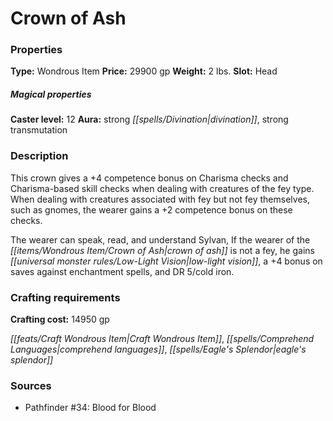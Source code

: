 ﻿---
Title: "Crown of Ash"
Type: "Wondrous Item"
Price: "29900 gp"
Weight: "2 lbs."
Slot: "Head"
Caster level: "12"
Aura: "strong divination, strong transmutation"
Description: |
  "This crown gives a +4 competence bonus on Charisma checks and Charisma-based skill checks when dealing with creatures of the fey type. When dealing with creatures associated with fey but not fey themselves, such as gnomes, the wearer gains a +2 competence bonus on these checks.
  The wearer can speak, read, and understand Sylvan, If the wearer of the _crown of ash_ is not a fey, he gains low-light vision, a +4 bonus on saves against enchantment spells, and DR 5/cold iron."
Crafting cost: "14950 gp"
Sources: "['Pathfinder #34: Blood for Blood']"
---

# Crown of Ash

### Properties

**Type:** Wondrous Item **Price:** 29900 gp **Weight:** 2 lbs. **Slot:** Head

##### Magical properties

**Caster level:** 12 **Aura:** strong _[[spells/Divination|divination]]_, strong transmutation

### Description

This crown gives a +4 competence bonus on Charisma checks and Charisma-based skill checks when dealing with creatures of the fey type. When dealing with creatures associated with fey but not fey themselves, such as gnomes, the wearer gains a +2 competence bonus on these checks.

The wearer can speak, read, and understand Sylvan, If the wearer of the _[[items/Wondrous Item/Crown of Ash|crown of ash]]_ is not a fey, he gains _[[universal monster rules/Low-Light Vision|low-light vision]]_, a +4 bonus on saves against enchantment spells, and DR 5/cold iron.

### Crafting requirements

**Crafting cost:** 14950 gp

_[[feats/Craft Wondrous Item|Craft Wondrous Item]]_, _[[spells/Comprehend Languages|comprehend languages]]_, _[[spells/Eagle's Splendor|eagle's splendor]]_

### Sources

* Pathfinder #34: Blood for Blood